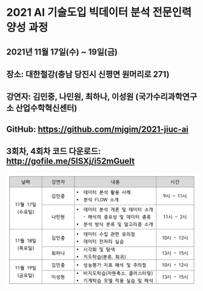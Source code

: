 # 2021 AI 기술도입 빅데이터 분석 전문인력 양성 과정

## 2021년 11월 17일(수) ~ 19일(금)
## 장소: 대한철강(충남 당진시 신평면 원머리로 271)

## 강연자: 김민중, 나민원, 최하나, 이성원 (국가수리과학연구소 산업수학혁신센터)

## GitHub: https://github.com/mjgim/2021-jiuc-ai

## 3회차, 4회차 코드 다운로드: http://gofile.me/5ISXj/i52mGueIt

![](plan.png)
